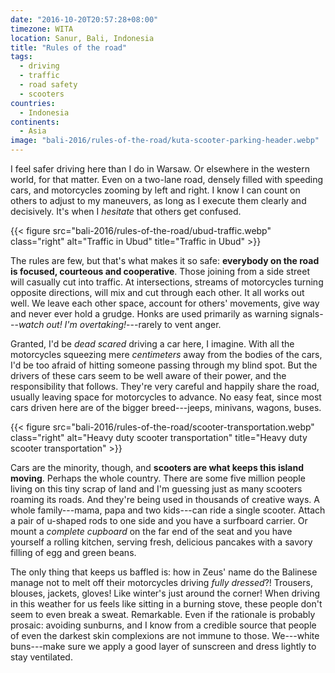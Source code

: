 ```yaml
---
date: "2016-10-20T20:57:28+08:00"
timezone: WITA
location: Sanur, Bali, Indonesia
title: "Rules of the road"
tags:
  - driving
  - traffic
  - road safety
  - scooters
countries: 
  - Indonesia
continents: 
  - Asia
image: "bali-2016/rules-of-the-road/kuta-scooter-parking-header.webp"
---
```


I feel safer driving here than I do in Warsaw. Or elsewhere in the western world, for that matter. Even on a two-lane road, densely filled with speeding cars, and motorcycles zooming by left and right. I know I can count on others to adjust to my maneuvers, as long as I execute them clearly and decisively. It's when I _hesitate_ that others get confused.

<!--more-->

{{< figure src="bali-2016/rules-of-the-road/ubud-traffic.webp" class="right" alt="Traffic in Ubud" title="Traffic in Ubud" >}}

The rules are few, but that's what makes it so safe: __everybody on the road is focused, courteous and cooperative__. Those joining from a side street will casually cut into traffic. At intersections, streams of motorcycles turning opposite directions, will mix and cut through each other. It all works out well. We leave each other space, account for others' movements, give way and never ever hold a grudge. Honks are used primarily as warning signals---_watch out! I'm overtaking!_---rarely to vent anger.

Granted, I'd be _dead scared_ driving a car here, I imagine. With all the motorcycles squeezing mere _centimeters_ away from the bodies of the cars, I'd be too afraid of hitting someone passing through my blind spot. But the drivers of these cars seem to be well aware of their power, and the responsibility that follows. They're very careful and happily share the road, usually leaving space for motorcycles to advance. No easy feat, since most cars driven here are of the bigger breed---jeeps, minivans, wagons, buses.

{{< figure src="bali-2016/rules-of-the-road/scooter-transportation.webp" class="right" alt="Heavy duty scooter transportation" title="Heavy duty scooter transportation" >}}

Cars are the minority, though, and __scooters are what keeps this island moving__. Perhaps the whole country. There are some five million people living on this tiny scrap of land and I'm guessing just as many scooters roaming its roads. And they're being used in thousands of creative ways. A whole family---mama, papa and two kids---can ride a single scooter. Attach a pair of u-shaped rods to one side and you have a surfboard carrier. Or mount a _complete cupboard_ on the far end of the seat and you have yourself a rolling kitchen, serving fresh, delicious pancakes with a savory filling of egg and green beans.

The only thing that keeps us baffled is: how in Zeus' name do the Balinese manage not to melt off their motorcycles driving _fully dressed_?! Trousers, blouses, jackets, gloves! Like winter's just around the corner! When driving in this weather for us feels like sitting in a burning stove, these people don't seem to even break a sweat. Remarkable. Even if the rationale is probably prosaic: avoiding sunburns, and I know from a credible source that people of even the darkest skin complexions are not immune to those. We---white buns---make sure we apply a good layer of sunscreen and dress lightly to stay ventilated.
